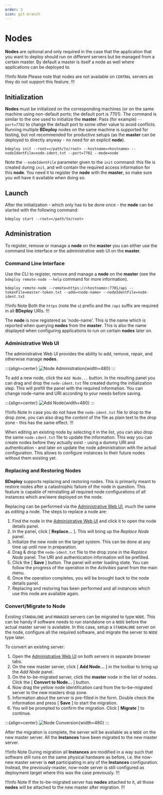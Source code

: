 ```yaml
---
order: 3
icon: git-branch
---
```


# Nodes

**Nodes** are optional and only required in the case that the application that you want to deploy should run on different servers but be managed from a certain master. By default a master is itself a node as well where applications can be deployed to.

!!!info Note
Please note that nodes are not available on `CENTRAL` servers as they do not support this feature.
!!!

## Initialization

**Nodes** must be initialized on the corresponding machines (or on the same machine using non-default ports; the default port is 7701).
The command is similar to the one used to initialize the **master**. Pass (for example) `--port=7702` to change the
default port to some other value to avoid conflicts. Running multiple **BDeploy** nodes on the same machine is
supported for testing, but not recommended for productive setups (as the **master** can be deployed to directly anyway - no need for an explicit **node**).

```
bdeploy init --root=</path/to/root> --hostname=<hostname> --nodeIdentFile=node-ident.txt --port=7702 --mode=node
```

Note the `--nodeIdentFile` parameter given to the `init` command: this file is created during `init`, and will contain the required access information for this **node**. You need it to register the **node** with the **master**, so make sure you will have it available when doing so.

## Launch

After the initialization - which only has to be done once - the **node** can be started with the following command:

```
bdeploy start --root=</path/to/root>
```

## Administration

To register, remove or manage a **node** on the **master** you can either use the command line interface or the administrative web UI on the **master**.

### Command Line Interface

Use the CLI to register, remove and manage a **node** on the **master** (see the `bdeploy remote-node --help` command for more information).

```
bdeploy remote-node --remote=https://<hostname>:7701/api --tokenFile=master-token.txt --add=<node-name> --nodeIdentFile=node-ident.txt
```

!!!info Note
Both the `https` (note the `s`) prefix and the `/api` suffix are required in all **BDeploy** URIs.
!!!

The **node** is now registered as 'node-name'. This is the name which is reported when querying **nodes** from the **master**.
This is also the name displayed when configuring applications to run on certain **nodes** later on.

### Administrative Web UI

The administrative Web UI provides the ability to add, remove, repair, and otherwise manage **nodes**.

:::{align=center}
![Node Administration](/images/Doc_Admin_Nodes_Details.png){width=480}
:::

To add a new node, click the `Add Node...` button. In the resulting panel you can drag and drop the `node-ident.txt` file created during the initialization step. This will prefill the panel with the required information. You can change node-name and URI according to your needs before saving.

:::{align=center}
![Add Node](/images/Doc_Admin_Nodes_Add.png){width=480}
:::

!!!info Note
In case you do not have the `node-ident.txt` file to drop to the drop zone, you can also drag the _content_ of the file as plain text to the drop zone - this has the same effect.
!!!

When editing an existing node by selecting it in the list, you can also drop the same `node-ident.txt` file to update the information. This way you can create nodes before they actually exist - using a dummy URI and authentication - and later on update the node administration with the actual configuration. This allows to configure instances to their future nodes without them existing yet.

### Replacing and Restoring Nodes

**BDeploy** supports replacing and restoring nodes. This is primarily meant to restore nodes after a catastrophic failure of the node in question. This feature is capable of reinstalling all required node configurations of all instances which are/were deployed on the node.

Replacing can be performed via the [Administrative Web UI](/setup/node/#administrative-web-ui), much the same as _editing_ a node. The steps to replace a node are:

1. Find the node in the [Administrative Web UI](/setup/node/#administrative-web-ui) and click it to open the node details panel.
2. In the panel, click [ **Replace...** ]. This will bring up the _Replace Node_ panel.
3. Initialize the new node on the target system. This can be done at any time up until now in preparation.
4. Drag & drop the `node-ident.txt` file to the drop zone in the _Replace Node_ panel. The URI and authentication information will be prefilled.
5. Click the [ **Save** ] button. The panel will enter loading state. You can follow the progress of the operation in the _Activities_ panel from the main menu.
6. Once the operation completes, you will be brought back to the node details panel.
7. Replacing and restoring has been performed and all instances which use this node are available again.

### Convert/Migrate to Node

Existing `STANDALONE` and `MANAGED` servers can be migrated to type `NODE`. This can be handy if software needs to run standalone on a `NODE` before the actual master server is available. In this case, setup a `STANDALONE` server on the node, configure all the required software, and migrate the server to `NODE` type later.

To convert an existing server:

1. Open the [Administrative Web UI](/setup/node/#administrative-web-ui) on both servers in separate browser tabs.
2. On the new master server, click [ **Add Node...** ] in the toolbar to bring up the _Add Node_ panel.
3. On the to-be-migrated server, click the **master** node in the list of nodes. Click the [ **Convert to Node...** ] button.
4. Now drag the yellow node identification card from the to-be-migrated server to the new masters drop zone.
5. Information about the server is pre-filled in the form. Double check the information and press [ **Save** ] to start the migration.
6. You will be prompted to confirm the migration. Click [ **Migrate** ] to continue.

:::{align=center}
![Node Conversion](/images/Doc_Admin_Nodes_Conversion.png){width=480}
:::

After the migration is complete, the server will be available as a `NODE` on the new master server. All the **Instances** have been migrated to the new master server.

!!!info Note
During migration all **Instances** are modified in a way such that software still runs on the same physical hardware as before, i.e. the now-new master server is **not** participating in any of the **Instances** configuration. Instead, the previously-master, now-node server is still configured as deployment target where this was the case previously.
!!!

!!!info Note
If the to-be-migrated server has **nodes** attached to it, all those **nodes** will be attached to the new master after migration.
!!!
